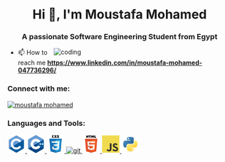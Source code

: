 <h1 align="center">Hi 👋, I'm Moustafa Mohamed</h1>
<h3 align="center">A passionate Software Engineering Student from Egypt</h3>
<img align="right" alt="coding" width="400" src="[https://www.google.com/url?sa=i&url=https%3A%2F%2Fgithub.com%2Frudrabarad%2FGifs&psig=AOvVaw2NuhRg2z-6KkPiwtdvsYGC&ust=1713776600397000&source=images&cd=vfe&opi=89978449&ved=0CBEQjRxqFwoTCICw48L50oUDFQAAAAAdAAAAABAK](https://www.google.com/url?sa=i&url=https%3A%2F%2Fwww.iiserkol.ac.in%2F~cds%2Fcourses.html&psig=AOvVaw0I34fZ3g9qXG_PVLRY-FNX&ust=1713858126551000&source=images&cd=vfe&opi=89978449&ved=0CBEQjRxqFwoTCOiDiaWp1YUDFQAAAAAdAAAAABAE)">

- 📫 How to reach me **https://www.linkedin.com/in/moustafa-mohamed-047736296/**

<h3 align="left">Connect with me:</h3>
<p align="left">
<a href="https://linkedin.com/in/moustafa mohamed" target="blank"><img align="center" src="https://raw.githubusercontent.com/rahuldkjain/github-profile-readme-generator/master/src/images/icons/Social/linked-in-alt.svg" alt="moustafa mohamed" height="30" width="40" /></a>
</p>

<h3 align="left">Languages and Tools:</h3>
<p align="left"> <a href="https://www.cprogramming.com/" target="_blank" rel="noreferrer"> <img src="https://raw.githubusercontent.com/devicons/devicon/master/icons/c/c-original.svg" alt="c" width="40" height="40"/> </a> <a href="https://www.w3schools.com/cpp/" target="_blank" rel="noreferrer"> <img src="https://raw.githubusercontent.com/devicons/devicon/master/icons/cplusplus/cplusplus-original.svg" alt="cplusplus" width="40" height="40"/> </a> <a href="https://www.w3schools.com/css/" target="_blank" rel="noreferrer"> <img src="https://raw.githubusercontent.com/devicons/devicon/master/icons/css3/css3-original-wordmark.svg" alt="css3" width="40" height="40"/> </a> <a href="https://git-scm.com/" target="_blank" rel="noreferrer"> <img src="https://www.vectorlogo.zone/logos/git-scm/git-scm-icon.svg" alt="git" width="40" height="40"/> </a> <a href="https://www.w3.org/html/" target="_blank" rel="noreferrer"> <img src="https://raw.githubusercontent.com/devicons/devicon/master/icons/html5/html5-original-wordmark.svg" alt="html5" width="40" height="40"/> </a> <a href="https://developer.mozilla.org/en-US/docs/Web/JavaScript" target="_blank" rel="noreferrer"> <img src="https://raw.githubusercontent.com/devicons/devicon/master/icons/javascript/javascript-original.svg" alt="javascript" width="40" height="40"/> </a> <a href="https://www.python.org" target="_blank" rel="noreferrer"> <img src="https://raw.githubusercontent.com/devicons/devicon/master/icons/python/python-original.svg" alt="python" width="40" height="40"/> </a> </p>
